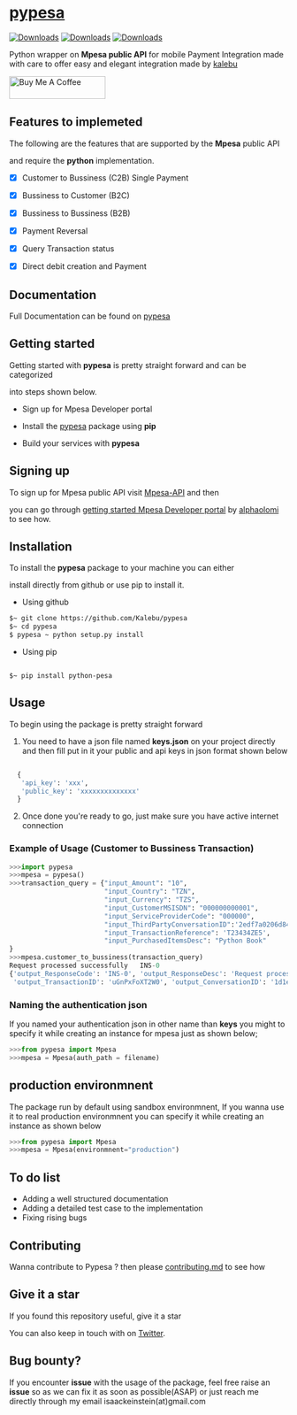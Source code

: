 # [pypesa](http://kalebu.github.io/pypesa)

[![Downloads](https://pepy.tech/badge/python-pesa)](https://pepy.tech/project/python-pesa)
[![Downloads](https://pepy.tech/badge/python-pesa/month)](https://pepy.tech/project/python-pesa)
[![Downloads](https://pepy.tech/badge/python-pesa/week)](https://pepy.tech/project/python-pesa)


Python wrapper on **Mpesa public API** for mobile Payment Integration made with care to offer easy and elegant integration made by [kalebu](https://github.com/kalebu)

<a href="https://www.buymeacoffee.com/kalebuj" target="_blank"><img src="https://cdn.buymeacoffee.com/buttons/default-orange.png" alt="Buy Me A Coffee" height="41" width="174"></a>



## Features to implemeted 

The following are the features that are supported by the **Mpesa** public API

and require the **python** implementation.


- [x] Customer to Bussiness (C2B) Single Payment 
- [x] Bussiness to Customer (B2C)
- [x] Bussiness to Bussiness (B2B) 
- [x] Payment Reversal
- [x] Query Transaction status 
- [x] Direct debit creation and Payment


## Documentation 

Full Documentation can be found on [pypesa](http://kalebu.github.io/pypesa)


## Getting started 

Getting started with **pypesa** is pretty straight forward and can be categorized 

into steps shown below.

- Sign up for Mpesa Developer portal 

- Install the [pypesa](http://kalebu.github.io/pypesa) package using **pip**

- Build your services with **pypesa**


## Signing up 

To sign up for Mpesa public API visit [Mpesa-API](https://openapiportal.m-pesa.com/sign-up) and then 

you can go through [getting started Mpesa Developer portal](https://dev.to/alphaolomi/getting-started-with-mpesa-developer-portal-46a4) 
by [alphaolomi](https://github.com/alphaolomi) to see how.

## Installation 

To install the **pypesa** package to your machine you can either 

install directly from github or use pip to install it.

- Using github

```bash
$~ git clone https://github.com/Kalebu/pypesa
$~ cd pypesa
$ pypesa ~ python setup.py install 
```

- Using pip
```

$~ pip install python-pesa

```

## Usage

To begin using the package is pretty straight forward 

1. You need to have a json file named **keys.json** on your project directly 
  and then fill put in it your public and api keys in json format shown below 

  ```python

    {
     'api_key': 'xxx', 
     'public_key': 'xxxxxxxxxxxxxx' 
    }
  ```

2. Once done you're ready to go, just make sure you have active internet connection
### Example of Usage (Customer to Bussiness Transaction)

```python
>>>import pypesa
>>>mpesa = pypesa()
>>>transaction_query = {"input_Amount": "10", 
                        "input_Country": "TZN", 
                        "input_Currency": "TZS", 
                        "input_CustomerMSISDN": "000000000001", 
                        "input_ServiceProviderCode": "000000", 
                        "input_ThirdPartyConversationID":'2edf7a0206d848f6b6fedea26accdc3a', 
                        "input_TransactionReference": 'T23434ZE5',
                        "input_PurchasedItemsDesc": "Python Book"
}
>>>mpesa.customer_to_bussiness(transaction_query)
Request processed successfully   INS-0
{'output_ResponseCode': 'INS-0', 'output_ResponseDesc': 'Request processed successfully',
 'output_TransactionID': 'uGnPxFoXT2W0', 'output_ConversationID': '1d1e38495dc946729a8cffb136ab8391', 'output_ThirdPartyConversationID': '2edf7a0206d848f6b6fedea26accdc3a'}
```

### Naming the authentication json
If you named your authentication json in other name than **keys** you might to 
specify it while creating an instance for mpesa just as shown below;

```python
>>>from pypesa import Mpesa
>>>mpesa = Mpesa(auth_path = filename)
``` 

## production environmnent

The package run by default using sandbox environmnent, If you wanna use it to real production
environmnent you can specify it while creating an instance as shown below 

```python
>>>from pypesa import Mpesa
>>>mpesa = Mpesa(environmnent="production")
```

## To do list 

- Adding a well structured documentation
- Adding a detailed test case to the implementation 
- Fixing rising bugs 

## Contributing 

Wanna contribute to Pypesa ? then please [contributing.md](https://github.com/Kalebu/pypesa/blob/main/Contributing.md) to see how 


## Give it a star 

If you found this repository useful, give it a star 

You can also keep in touch with on [Twitter](https://twitter.com/j_kalebu).


## Bug bounty?

If you encounter **issue** with the usage of the package, feel free raise an **issue** so as 
we can fix it as soon as possible(ASAP) or just reach me directly through my email isaackeinstein(at)gmail.com




